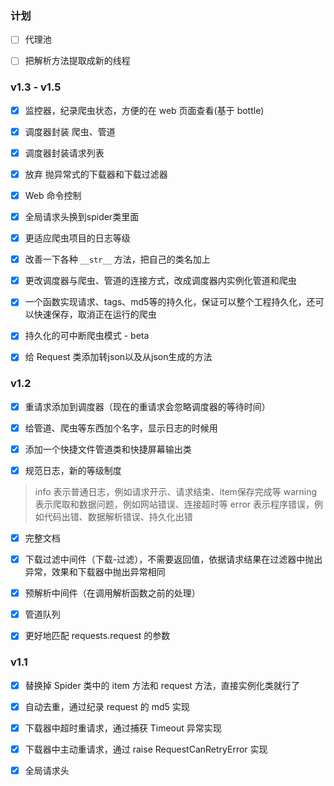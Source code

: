 ### 计划

- [ ] 代理池

- [ ] 把解析方法提取成新的线程

### v1.3 - v1.5

- [x] 监控器，纪录爬虫状态，方便的在 web 页面查看(基于 bottle)

- [x] 调度器封装 爬虫、管道

- [x] 调度器封装请求列表

- [x] 放弃 抛异常式的下载器和下载过滤器

- [x] Web 命令控制

- [x] 全局请求头换到spider类里面

- [x] 更适应爬虫项目的日志等级

- [x] 改善一下各种 `__str__` 方法，把自己的类名加上

- [x] 更改调度器与爬虫、管道的连接方式，改成调度器内实例化管道和爬虫

- [x] 一个函数实现请求、tags、md5等的持久化，保证可以整个工程持久化，还可以快速保存，取消正在运行的爬虫

- [x] 持久化的可中断爬虫模式 - beta

- [x] 给 Request 类添加转json以及从json生成的方法

### v1.2

- [x] 重请求添加到调度器（现在的重请求会忽略调度器的等待时间）

- [x] 给管道、爬虫等东西加个名字，显示日志的时候用

- [x] 添加一个快捷文件管道类和快捷屏幕输出类

- [x] 规范日志，新的等级制度

> info 表示普通日志，例如请求开示、请求结束、item保存完成等
> warning 表示爬取和数据问题，例如网站错误、连接超时等
> error 表示程序错误，例如代码出错、数据解析错误、持久化出错

- [x] 完整文档

- [x] 下载过滤中间件（下载-过滤），不需要返回值，依据请求结果在过滤器中抛出异常，效果和下载器中抛出异常相同

- [x] 预解析中间件（在调用解析函数之前的处理）

- [x] 管道队列

- [x] 更好地匹配 requests.request 的参数

### v1.1

- [x] 替换掉 Spider 类中的 item 方法和 request 方法，直接实例化类就行了

- [x] 自动去重，通过纪录 request 的 md5 实现

- [x] 下载器中超时重请求，通过捕获 Timeout 异常实现

- [x] 下载器中主动重请求，通过 raise RequestCanRetryError 实现

- [x] 全局请求头
